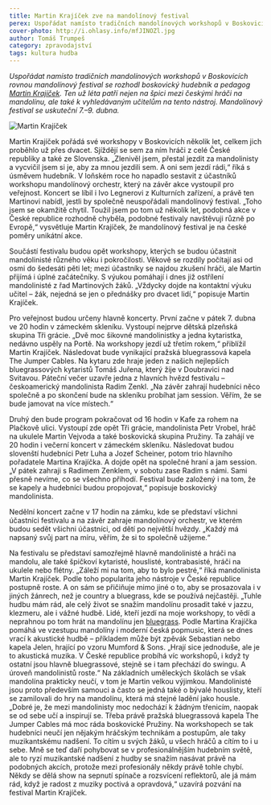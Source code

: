 ```yaml
---
title: Martin Krajíček zve na mandolínový festival
perex: Uspořádat namísto tradičních mandolínových workshopů v Boskovicích rovnou mandolínový festival se rozhodl boskovický hudebník a pedagog Martin Krajíček.
cover-photo: http://i.ohlasy.info/mfJINOZl.jpg
author: Tomáš Trumpeš
category: zpravodajství
tags: kultura hudba
---
```


*Uspořádat namísto tradičních mandolínových workshopů v Boskovicích rovnou mandolínový festival se rozhodl boskovický hudebník a pedagog [Martin Krajíček](http://www.ohlasy.info/clanky/2016/04/rozhovor-krajicek.html). Ten už léta patří nejen na špici mezi českými hráči na mandolínu, ale také k vyhledávaným učitelům na tento nástroj. Mandolínový festival se uskuteční 7.–9. dubna.*

<img src="http://i.ohlasy.info/mfJINOZ.jpg" alt="Martin Krajíček" class="img-responsive img-popup" data-author="Tomáš Trumpeš">

Martin Krajíček pořádá své workshopy v Boskovicích několik let, celkem jich proběhlo už přes dvacet. Sjíždějí se sem za ním hráči z celé České republiky a také ze Slovenska. „Zlenivěl jsem, přestal jezdit za mandolinisty a vycvičil jsem si je, aby za mnou jezdili sem. A oni sem jezdí rádi,“ říká s úsměvem hudebník. V loňském roce ho napadlo sestavit z účastníků workshopu mandolínový orchestr, který na závěr akce vystoupil pro veřejnost. Koncert se líbil i Ivo Legnerovi z Kulturních zařízení, a právě ten Martinovi nabídl, jestli by společně neuspořádali mandolínový festival. „Toho jsem se okamžitě chytil. Toužil jsem po tom už několik let, podobná akce v České republice rozhodně chyběla, podobné festivaly navštěvuji různě po Evropě,“ vysvětluje Martin Krajíček, že mandolínový festival je na české poměry unikátní akce.

Součástí festivalu budou opět workshopy, kterých se budou účastnit mandolinisté různého věku i pokročilosti. Věkově se rozdíly počítají asi od osmi do šedesáti pěti let; mezi účastníky se najdou zkušení hráči, ale Martin přijímá i úplné začátečníky. S výukou pomáhají i dnes již ostřílení mandolinisté z řad Martinových žáků. „Vždycky dojde na kontaktní výuku učitel – žák, nejedná se jen o přednášky pro dvacet lidí,“ popisuje Martin Krajíček.

Pro veřejnost budou určeny hlavně koncerty. První začne v pátek 7. dubna ve 20 hodin v zámeckém skleníku. Vystoupí nejprve dětská plzeňská skupina Tři grácie. „Dvě moc šikovné mandolinistky a jedna kytaristka, nedávno uspěly na Portě. Na workshopy jezdí už třetím rokem,“ přiblížil Martin Krajíček. Následovat bude vynikající pražská bluegrassová kapela The Jumper Cables. Na kytaru zde hraje jeden z našich nejlepších bluegrassových kytaristů Tomáš Juřena, který žije v Doubravici nad Svitavou. Páteční večer uzavře jedna z hlavních hvězd festivalu – českoamerický mandolinista Radim Zenkl. „Na závěr zahrají hudebníci něco společně a po skončení bude na skleníku probíhat jam session. Věřím, že se bude jamovat na více místech.“

Druhý den bude program pokračovat od 16 hodin v Kafe za rohem na Plačkově ulici. Vystoupí zde opět Tři grácie, mandolinista Petr Vrobel, hráč na ukulele Martin Vejvoda a také boskovická skupina Pružiny. Ta zahájí ve 20 hodin i večerní koncert v zámeckém skleníku. Následovat budou slovenští hudebníci Petr Luha a Jozef Scheiner, potom trio hlavního pořadatele Martina Krajíčka. A dojde opět na společné hraní a jam session. „V pátek zahraji s Radimem Zenklem, v sobotu zase Radim s námi. Sami přesně nevíme, co se všechno přihodí. Festival bude založený i na tom, že se kapely a hudebníci budou propojovat,“ popisuje boskovický mandolinista.

Nedělní koncert začne v 17 hodin na zámku, kde se představí všichni účastníci festivalu a na závěr zahraje mandolínový orchestr, ve kterém budou sedět všichni účastníci, od dětí po největší hvězdy. „Každý má napsaný svůj part na míru, věřím, že si to společně užijeme.“

Na festivalu se představí samozřejmě hlavně mandolinisté a hráči na mandolu, ale také špičkoví kytaristé, houslisté, kontrabasisté, hráči na ukulele nebo flétny. „Záleží mi na tom, aby to bylo pestré,“ říká mandolinista Martin Krajíček. Podle toho popularita jeho nástroje v České republice postupně roste. A on sám se přičiňuje mimo jiné o to, aby se prosazovala i v jiných žánrech, než je country a bluegrass, kde se používá nejčastěji. „Tuhle hudbu mám rád, ale celý život se snažím mandolínu prosadit také v jazzu, klezmeru, ale i vážné hudbě. Lidé, kteří jezdí na moje workshopy, to vědí a neprahnou po tom hrát na mandolínu jen [bluegrass](https://cs.wikipedia.org/wiki/Bluegrass). Podle Martina Krajíčka pomáhá ve vzestupu mandolíny i moderní česká popmusic, která se dnes vrací k akustické hudbě – příkladem může být zpěvák Sebastian nebo kapela Jelen, hrající po vzoru Mumford & Sons. „Hrají sice jednoduše, ale je to akustická muzika. V České republice probíhá víc workshopů, i když ty ostatní jsou hlavně bluegrassové, stejně se i tam přechází do swingu. A úroveň mandolinistů roste.“ Na základních uměleckých školách se však mandolína prakticky neučí, v tom je Martin velkou výjimkou. Mandolinisté jsou proto především samouci a často se jedná také o bývalé houslisty, kteří se zamilovali do hry na mandolínu, která má stejné ladění jako housle. „Dobré je, že mezi mandolinisty moc nedochází k žádným třenicím, naopak se od sebe učí a inspirují se. Třeba právě pražská bluegrassová kapela The Jumper Cables má moc ráda boskovické Pružiny. Na workshopech se tak hudebníci neučí jen nějakým hráčským technikám a postupům, ale taky muzikantskému nadšení. To cítím u svých žáků, u všech hráčů a cítím to i u sebe. Mně se teď daří pohybovat se v profesionálnějším hudebním světě, ale to ryzí muzikantské nadšení z hudby se snažím nasávat právě na podobných akcích, protože mezi profesionály někdy právě tohle chybí. Někdy se dělá show na sepnutí spínače a rozsvícení reflektorů, ale já mám rád, když je radost z muziky poctivá a opravdová,“ uzavírá pozvání na festival Martin Krajíček.

